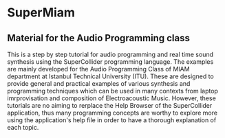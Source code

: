 # SuperMiam
## Material for the Audio Programming class

This is a step by step tutorial for audio programming and real time sound
synthesis using the SuperCollider programming language. The examples are mainly
developed for the Audio Programming Class of MIAM department at Istanbul
Technical University (ITU). These are designed to provide general and practical examples of various synthesis and programming techniques which can be used in many contexts from laptop imrprovisation and composition of Electroacoustic Music. However, these tutorials are no aiming to rerplace the Help Browser of the SuperCollider application, thus many programming concepts are worthy to explore more using the application's help file in order to have a thorough explanation of each topic.
